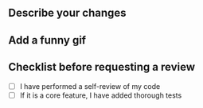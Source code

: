 ## Describe your changes

## Add a funny gif

## Checklist before requesting a review
- [ ] I have performed a self-review of my code
- [ ] If it is a core feature, I have added thorough tests
